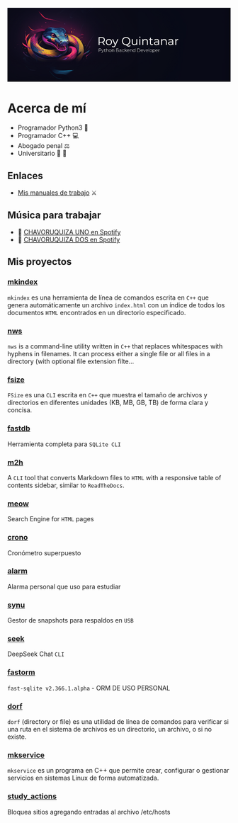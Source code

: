 ![](https://raw.githubusercontent.com/perseoq/perseoq/main/logo_p.png)

# Acerca de mí

- Programador Python3 :snake:
- Programador C++ :computer:
- Abogado penal :balance_scale:
- Universitario :hamster: :paw_prints:

## Enlaces
- [Mis manuales de trabajo](https://perseoq.neocities.org/) ⚔️

## Música para trabajar
- 🎵 [CHAVORUQUIZA UNO en Spotify](https://open.spotify.com/playlist/7v316mefafnAwjOURpFM44?si=2814dfe0097840ff)  
- 🎵 [CHAVORUQUIZA DOS en Spotify](https://open.spotify.com/playlist/5BT4SsUd1y2Qwl8W3mMUGw?si=03f1b70a8eba45f1)

## Mis proyectos

### [mkindex](https://github.com/perseoq/mkindex) 
`mkindex` es una herramienta de línea de comandos escrita en `C++` que genera automáticamente un archivo `index.html` con un índice de todos los documentos `HTML` encontrados en un directorio especificado.

### [nws](https://github.com/perseoq/nws) 
`nws` is a command-line utility written in `C++` that replaces whitespaces with hyphens in filenames. It can process either a single file or all files in a directory (with optional file extension filte…

### [fsize](https://github.com/perseoq/fsize) 
`FSize` es una `CLI` escrita en `C++` que muestra el tamaño de archivos y directorios en diferentes unidades (KB, MB, GB, TB) de forma clara y concisa.

### [fastdb](https://github.com/perseoq/fastdb) 
Herramienta completa para `SQLite CLI`

### [m2h](https://github.com/perseoq/m2h) 
A `CLI` tool that converts Markdown files to `HTML` with a responsive table of contents sidebar, similar to `ReadTheDocs`.

### [meow](https://github.com/perseoq/meow) 
Search Engine for `HTML` pages

### [crono](https://github.com/perseoq/crono) 
Cronómetro superpuesto

### [alarm](https://github.com/perseoq/alarm) 
Alarma personal que uso para estudiar

### [synu](https://github.com/perseoq/synu) 
Gestor de snapshots para respaldos en `USB`

### [seek](https://github.com/perseoq/seek) 
DeepSeek Chat `CLI`

### [fastorm](https://github.com/perseoq/fastorm) 
`fast-sqlite v2.366.1.alpha` - ORM DE USO PERSONAL

### [dorf](https://github.com/perseoq/dorf)
`dorf` (directory or file) es una utilidad de línea de comandos para verificar si una ruta en el sistema de archivos es un directorio, un archivo, o si no existe. 

### [mkservice](https://github.com/perseoq/mkservice)
`mkservice` es un programa en C++ que permite crear, configurar o gestionar servicios en sistemas Linux de forma automatizada. 

### [study_actions](https://github.com/perseoq/study_actions)
Bloquea sitios agregando entradas al archivo /etc/hosts 
